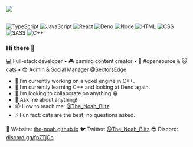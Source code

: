 <a href="https://gitstalk.netlify.app/The-Noah" target="_blank">
  <img align="center" src="https://github-readme-stats.vercel.app/api?username=The-Noah&count_private=true&show_icons=true&theme=vue">
</a>
<br><br>

![TypeScript](https://img.shields.io/badge/-TypeScript-black?style=for-the-badge&logoColor=white&logo=typescript&labelColor=007ACC)
![JavaScript](https://img.shields.io/badge/-JavaScript-black?style=for-the-badge&logoColor=white&logo=javascript&labelColor=F7DF1E)
![React](https://img.shields.io/badge/-React-black?style=for-the-badge&logoColor=white&logo=react&labelColor=61DAFB)
![Deno](https://img.shields.io/badge/-Deno-black?style=for-the-badge&logoColor=white&logo=deno&labelColor=000000)
![Node](https://img.shields.io/badge/-Node-black?style=for-the-badge&logoColor=white&logo=node.js&labelColor=339933)
![HTML](https://img.shields.io/badge/-HTML-black?style=for-the-badge&logoColor=white&logo=html5&labelColor=E34F26)
![CSS](https://img.shields.io/badge/-CSS-black?style=for-the-badge&logoColor=white&logo=css3&labelColor=1572B6)
![SASS](https://img.shields.io/badge/-SASS-black?style=for-the-badge&logoColor=white&logo=sass&labelColor=CC6699)
![C++](https://img.shields.io/badge/-C++-black?style=for-the-badge&logoColor=white&logo=c%2B%2B&labelColor=00599C)

### Hi there 👋

💻 Full-stack developer • 🎮 gaming content creator • 💖 #opensource & 🐱 cats • 😎 Admin & Social Manager [@SectorsEdge](https://twitter.com/SectorsEdge)

- 🔭 I’m currently working on a voxel engine in C++.
- 🌱 I’m currently learning C++ and looking at Deno again.
- 👯 I’m looking to collaborate on anything 😁
- 💬 Ask me about anything!
- 📫 How to reach me: [@The_Noah_Blitz](https://twitter.com/The_Noah_Blitz).
- ⚡ Fun fact: cats are the best, no questions asked.

🔗 Website: [the-noah.github.io](https://the-noah.github.io/)
🐦 Twitter: [@The_Noah_Blitz](https://twitter.com/The_Noah_Blitz)
😎 Discord: [discord.gg/fp7TjCe](https://discord.gg/fp7TjCe)

<!--
**The-Noah/The-Noah** is a ✨ _special_ ✨ repository because its `README.md` (this file) appears on your GitHub profile.

Here are some ideas to get you started:

- 🔭 I’m currently working on ...
- 🌱 I’m currently learning ...
- 👯 I’m looking to collaborate on ...
- 🤔 I’m looking for help with ...
- 💬 Ask me about ...
- 📫 How to reach me: ...
- 😄 Pronouns: ...
- ⚡ Fun fact: ...

![TypeScript](https://img.shields.io/badge/-TypeScript-black?style=for-the-badge&logo=typescript&labelColor=007ACC)
![JavaScript](https://img.shields.io/badge/-JavaScript-black?style=for-the-badge&logo=javascript&labelColor=F7DF1E)
![React](https://img.shields.io/badge/-React-black?style=for-the-badge&logo=react&labelColor=61DAFB)
![Deno](https://img.shields.io/badge/-Deno-black?style=for-the-badge&logo=deno&labelColor=000000)
![Node](https://img.shields.io/badge/-Node-black?style=for-the-badge&logo=node.js&labelColor=339933)
![C++](https://img.shields.io/badge/-C++-black?style=for-the-badge&logo=cplusplus&labelColor=00599C)
-->
